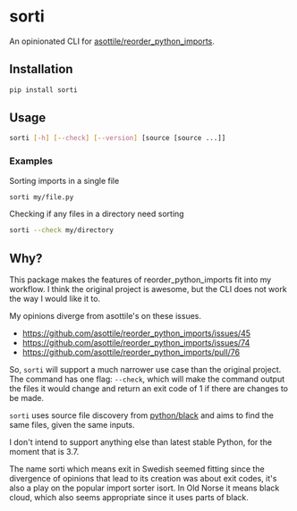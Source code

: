 # sorti

An opinionated CLI for [asottile/reorder_python_imports].

## Installation

```bash
pip install sorti
```

## Usage

```bash
sorti [-h] [--check] [--version] [source [source ...]]
```

### Examples

Sorting imports in a single file

```bash
sorti my/file.py
```

Checking if any files in a directory need sorting

```bash
sorti --check my/directory
```

## Why?

This package makes the features of reorder_python_imports fit into my workflow.
I think the original project is awesome, but the CLI does not work the way I
would like it to.

My opinions diverge from asottile's on these issues.

- https://github.com/asottile/reorder_python_imports/issues/45
- https://github.com/asottile/reorder_python_imports/issues/74
- https://github.com/asottile/reorder_python_imports/pull/76

So, `sorti` will support a much narrower use case than the original project.
The command has one flag: `--check`, which will make the command output the
files it would change and return an exit code of 1 if there are changes to be
made.

`sorti` uses source file discovery from [python/black] and aims to find the
same files, given the same inputs.

I don't intend to support anything else than latest stable Python, for the
moment that is 3.7.

[asottile/reorder_python_imports]: https://github.com/asottile/reorder_python_imports
[python/black]: https://github.com/python/black

The name sorti which means exit in Swedish seemed fitting since the divergence
of opinions that lead to its creation was about exit codes, it's also a play on
the popular import sorter isort. In Old Norse it means black cloud, which also
seems appropriate since it uses parts of black.
